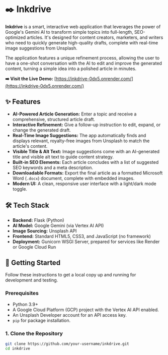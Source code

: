 # ✒️ Inkdrive

**Inkdrive** is a smart, interactive web application that leverages the power of Google's Gemini AI to transform simple topics into full-length, SEO-optimized articles. It's designed for content creators, marketers, and writers who need to quickly generate high-quality drafts, complete with real-time image suggestions from Unsplash.

The application features a unique refinement process, allowing the user to have a one-shot conversation with the AI to edit and improve the generated content, turning a simple idea into a polished article in minutes.

**➡️ Visit the Live Demo:** [https://inkdrive-0dx5.onrender.com/](https://inkdrive-0dx5.onrender.com/)  


## ✨ Features

- **AI-Powered Article Generation:** Enter a topic and receive a comprehensive, structured article draft.
- **Interactive Refinement:** Give a follow-up instruction to edit, expand, or change the generated draft.
- **Real-Time Image Suggestions:** The app automatically finds and displays relevant, royalty-free images from Unsplash to match the article's content.
- **Visible Title & Alt Text:** Image suggestions come with an AI-generated title and visible alt text to guide content strategy.
- **Built-in SEO Elements:** Each article concludes with a list of suggested SEO keywords and a meta description.
- **Downloadable Formats:** Export the final article as a formatted Microsoft Word (`.docx`) document, complete with embedded images.
- **Modern UI:** A clean, responsive user interface with a light/dark mode toggle.

## 🛠️ Tech Stack

- **Backend:** Flask (Python)
- **AI Model:** Google Gemini (via Vertex AI API)
- **Image Sourcing:** Unsplash API
- **Frontend:** Standard HTML5, CSS3, and JavaScript (no framework)
- **Deployment:** Gunicorn WSGI Server, prepared for services like Render or Google Cloud Run

## 🚀 Getting Started

Follow these instructions to get a local copy up and running for development and testing.

### Prerequisites

- Python 3.9+
- A Google Cloud Platform (GCP) project with the Vertex AI API enabled.
- An Unsplash Developer account for an API access key.
- `pip` for package installation.

### 1. Clone the Repository

```bash
git clone https://github.com/your-username/inkdrive.git
cd inkdrive
